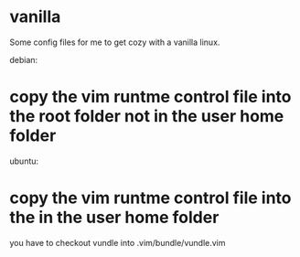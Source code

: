 # vanilla
Some config files for me to get cozy with a vanilla linux.

debian:
# copy the vim runtme control file into the root folder not in the user home folder

ubuntu:
# copy the vim runtme control file into the in the user home folder

you have to checkout vundle into .vim/bundle/vundle.vim
